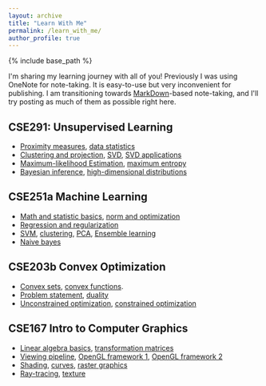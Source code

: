 ```yaml
---
layout: archive
title: "Learn With Me"
permalink: /learn_with_me/
author_profile: true
---
```


{% include base_path %}

I'm sharing my learning journey with all of you! Previously I was using OneNote for note-taking. It is easy-to-use but very inconvenient for publishing. I am transitioning 
towards [MarkDown](https://www.markdownguide.org)-based note-taking, and I'll try posting as much of them as possible right here.

<!-- {% for post in site.learn_with_me reversed %}
  {% include archive-single.html %}
{% endfor %} -->

## CSE291: Unsupervised Learning
- [Proximity measures](https://publish.obsidian.md/kaiyuan-notes/cse291_unsup_note/1_proximity), [data statistics](https://publish.obsidian.md/kaiyuan-notes/cse291_unsup_note/2_stats)
- [Clustering and projection](https://publish.obsidian.md/kaiyuan-notes/cse291_unsup_note/3_clustering_projection), [SVD](https://publish.obsidian.md/kaiyuan-notes/cse291_unsup_note/4_svd), [SVD applications](https://publish.obsidian.md/kaiyuan-notes/cse291_unsup_note/4_svd_practical)
- [Maximum-likelihood Estimation](https://publish.obsidian.md/kaiyuan-notes/cse291_unsup_note/5_mle), [maximum entropy](https://publish.obsidian.md/kaiyuan-notes/cse291_unsup_note/6_maximum_entropy)
- [Bayesian inference](https://publish.obsidian.md/kaiyuan-notes/cse291_unsup_note/7_bayesian), [high-dimensional distributions](https://publish.obsidian.md/kaiyuan-notes/cse291_unsup_note/8_multi_gaussian)

## CSE251a Machine Learning
- [Math and statistic basics](https://publish.obsidian.md/kaiyuan-notes/cse251a_note/1_intro), [norm and optimization](https://publish.obsidian.md/kaiyuan-notes/cse251a_note/2_norm_nn_optim)
- [Regression and regularization](https://publish.obsidian.md/kaiyuan-notes/cse251a_note/3_regression_regularization)
- [SVM](https://publish.obsidian.md/kaiyuan-notes/cse251a_note/4_svm), [clustering](https://publish.obsidian.md/kaiyuan-notes/cse251a_note/5_clustering), [PCA](https://publish.obsidian.md/kaiyuan-notes/cse251a_note/6_pca), [Ensemble learning](https://publish.obsidian.md/kaiyuan-notes/cse251a_note/7_ensemble)
- [Naive bayes](https://publish.obsidian.md/kaiyuan-notes/cse251a_note/7_naive_bayes)

## CSE203b Convex Optimization
- [Convex sets](https://publish.obsidian.md/kaiyuan-notes/cse203b_note/1_cvxset), [convex functions](https://publish.obsidian.md/kaiyuan-notes/cse203b_note/2_cvxfn).
- [Problem statement](https://publish.obsidian.md/kaiyuan-notes/cse203b_note/3_problem_stmt), [duality](https://publish.obsidian.md/kaiyuan-notes/4_ucsd_ms/cse203b_note/4_duality)
- [Unconstrained optimization](https://publish.obsidian.md/kaiyuan-notes/4_ucsd_ms/cse203b_note/5_uncounstrined_min), [constrained optimization](https://publish.obsidian.md/kaiyuan-notes/4_ucsd_ms/cse203b_note/6_constrained_optim)


## CSE167 Intro to Computer Graphics

- [Linear algebra basics](https://publish.obsidian.md/kaiyuan-notes/4_ucsd_ms/cse167_note/0_background), [transformation matrices](https://publish.obsidian.md/kaiyuan-notes/4_ucsd_ms/cse167_note/1_transformations)
- [Viewing pipeline](https://publish.obsidian.md/kaiyuan-notes/4_ucsd_ms/cse167_note/2_viewing), [OpenGL framework 1](https://publish.obsidian.md/kaiyuan-notes/4_ucsd_ms/cse167_note/3_opengl_intro), [OpenGL framework 2](https://publish.obsidian.md/kaiyuan-notes/4_ucsd_ms/cse167_note/4_opengl_more)
- [Shading](https://publish.obsidian.md/kaiyuan-notes/4_ucsd_ms/cse167_note/4_shading), [curves](https://publish.obsidian.md/kaiyuan-notes/4_ucsd_ms/cse167_note/5_curves), [raster graphics](https://publish.obsidian.md/kaiyuan-notes/4_ucsd_ms/cse167_note/6_raster)
- [Ray-tracing](https://publish.obsidian.md/kaiyuan-notes/4_ucsd_ms/cse167_note/7_raytracing), [texture](https://publish.obsidian.md/kaiyuan-notes/4_ucsd_ms/cse167_note/8_texture)

